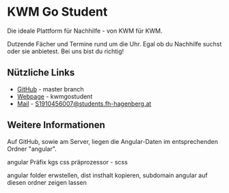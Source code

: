 # KWM Go Student
Die ideale Plattform für Nachhilfe - von KWM für KWM.

Dutzende Fächer und Termine rund um die Uhr. Egal ob du Nachhilfe suchst oder sie anbietest. Bei uns bist du richtig!

## Nützliche Links
- [GitHub](https://github.com/CiLLiTxBanger/KWM-Go-Student) - master branch
- [Webpage](http://kwmgostudent.s1910456007.student.kwmhgb.at/) - kwmgostudent
- [Mail](mailto:S1910456007@students.fh-hagenberg.at) - S1910456007@students.fh-hagenberg.at

## Weitere Informationen
Auf GitHub, sowie am Server, liegen die Angular-Daten im entsprechenden Ordner "angular".


angular Präfix kgs
css präprozessor - scss


angular folder erwstellen, dist insthalt kopieren, subdomain angular auf diesen ordner zeigen lassen
